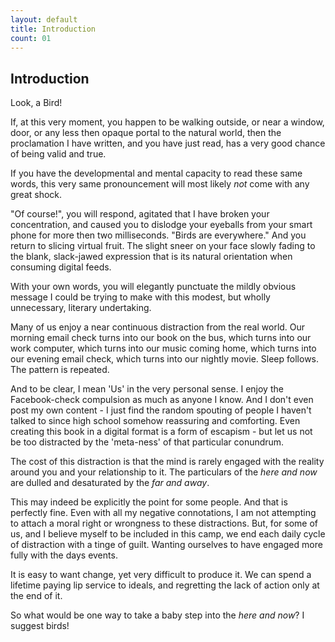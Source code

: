 ```yaml
---
layout: default
title: Introduction
count: 01
---
```


## Introduction

Look, a Bird! 

If, at this very moment, you happen to be walking outside, or near a window, door, or any less then opaque portal to the natural world, then the proclamation I have written, and you have just read, has a very good chance of being valid and true.

If you have the developmental and mental capacity to read these same words, this very same pronouncement will most likely _not_ come with any great shock. 

"Of course!", you will respond, agitated that I have broken your concentration, and caused you to dislodge your eyeballs from your smart phone for more then two milliseconds. "Birds are everywhere." And you return to slicing virtual fruit. The slight sneer on your face slowly fading to the blank, slack-jawed expression that is its natural orientation when consuming digital feeds. 

With your own words, you will elegantly punctuate the mildly obvious message I could be trying to make with this modest, but wholly unnecessary, literary undertaking.

Many of us enjoy a near continuous distraction from the real world. Our morning email check turns into our book on the bus, which turns into our work computer, which turns into our music coming home, which turns into our evening email check, which turns into our nightly movie. Sleep follows. The pattern is repeated. 

And to be clear, I mean 'Us' in the very personal sense. I enjoy the Facebook-check compulsion as much as anyone I know. And I don't even post my own content - I just find the random spouting of people I haven't talked to since high school somehow reassuring and comforting. Even creating this book in a digital format is a form of escapism - but let us not be too distracted by the 'meta-ness' of that particular conundrum. 

The cost of this distraction is that the mind is rarely engaged with the reality around you and your relationship to it. The particulars of the _here and now_ are dulled and desaturated by the _far and away_.

This may indeed be explicitly the point for some people. And that is perfectly fine. Even with all my negative connotations, I am not attempting to attach a moral right or wrongness to these distractions. But, for some of us, and I believe myself to be included in this camp, we end each daily cycle of distraction with a tinge of guilt. Wanting ourselves to have engaged more fully with the days events.

It is easy to want change, yet very difficult to produce it. We can spend a lifetime paying lip service to ideals, and regretting the lack of action only at the end of it. 

So what would be one way to take a baby step into the _here and now_? I suggest birds!



